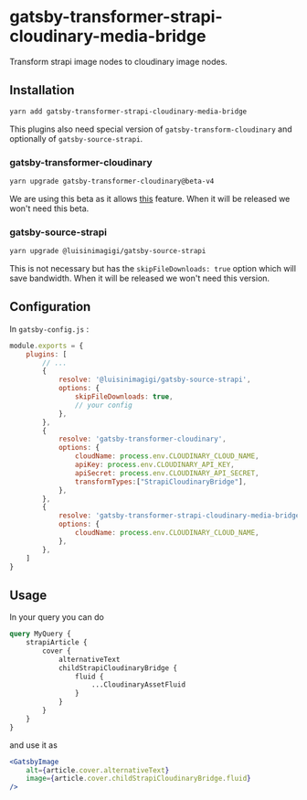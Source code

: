 # gatsby-transformer-strapi-cloudinary-media-bridge

Transform strapi image nodes to cloudinary image nodes.

## Installation

```sh
yarn add gatsby-transformer-strapi-cloudinary-media-bridge
```

This plugins also need special version of `gatsby-transform-cloudinary` and optionally of `gatsby-source-strapi`.


### gatsby-transformer-cloudinary


```sh
yarn upgrade gatsby-transformer-cloudinary@beta-v4
```

We are using this beta as it allows [this](https://github.com/cloudinary-devs/gatsby-transformer-cloudinary/pull/163#issuecomment-1163043360) feature.
When it will be released we won't need this beta.


### gatsby-source-strapi

```sh
yarn upgrade @luisinimagigi/gatsby-source-strapi
```

This is not necessary but has the `skipFileDownloads: true` option which will save bandwidth.
When it will be released we won't need this version.


## Configuration

In `gatsby-config.js` :


```js
module.exports = {
	plugins: [
		// ...
		{
			resolve: '@luisinimagigi/gatsby-source-strapi',
			options: {
				skipFileDownloads: true,
				// your config
			},
		},
		{
			resolve: 'gatsby-transformer-cloudinary',
			options: {
				cloudName: process.env.CLOUDINARY_CLOUD_NAME,
				apiKey: process.env.CLOUDINARY_API_KEY,
				apiSecret: process.env.CLOUDINARY_API_SECRET,
				transformTypes:["StrapiCloudinaryBridge"],
			},
		},
		{
			resolve: 'gatsby-transformer-strapi-cloudinary-media-bridge',
			options: {
				cloudName: process.env.CLOUDINARY_CLOUD_NAME,
			},
		},
	]
}
```

## Usage

In your query you can do

```graphql
query MyQuery {
	strapiArticle {
		cover {
			alternativeText
			childStrapiCloudinaryBridge {
				fluid {
					...CloudinaryAssetFluid
				}
			}
		}
	}
}
```

and use it as

```jsx
<GatsbyImage
	alt={article.cover.alternativeText}
	image={article.cover.childStrapiCloudinaryBridge.fluid}
/>
```
